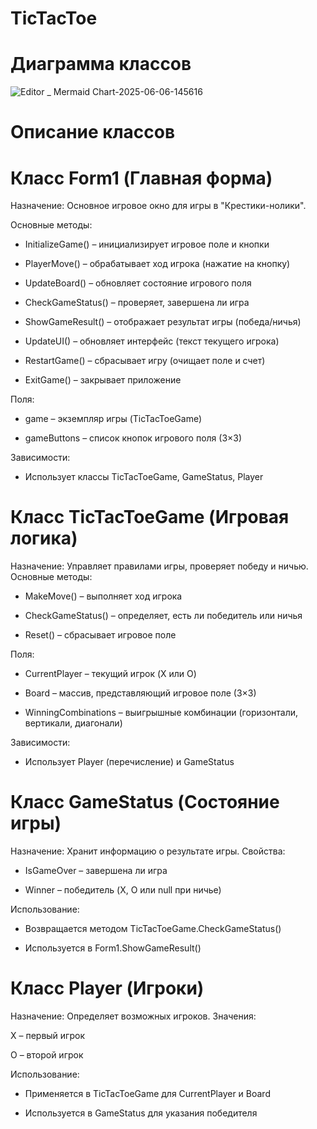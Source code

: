 # TicTacToe
# Диаграмма классов

![Editor _ Mermaid Chart-2025-06-06-145616](https://github.com/user-attachments/assets/3cbe5a0e-6e24-42cd-bb20-9b7ec701aa87)


# Описание классов
# Класс Form1 (Главная форма)
Назначение: Основное игровое окно для игры в "Крестики-нолики".

Основные методы:

- InitializeGame() – инициализирует игровое поле и кнопки

- PlayerMove() – обрабатывает ход игрока (нажатие на кнопку)

- UpdateBoard() – обновляет состояние игрового поля

- CheckGameStatus() – проверяет, завершена ли игра

- ShowGameResult() – отображает результат игры (победа/ничья)

- UpdateUI() – обновляет интерфейс (текст текущего игрока)

- RestartGame() – сбрасывает игру (очищает поле и счет)

- ExitGame() – закрывает приложение

Поля:

- game – экземпляр игры (TicTacToeGame)

- gameButtons – список кнопок игрового поля (3×3)

Зависимости:

- Использует классы TicTacToeGame, GameStatus, Player

# Класс TicTacToeGame (Игровая логика)
Назначение: Управляет правилами игры, проверяет победу и ничью.
Основные методы:

- MakeMove() – выполняет ход игрока

- CheckGameStatus() – определяет, есть ли победитель или ничья

- Reset() – сбрасывает игровое поле

Поля:

- CurrentPlayer – текущий игрок (X или O)

- Board – массив, представляющий игровое поле (3×3)

- WinningCombinations – выигрышные комбинации (горизонтали, вертикали, диагонали)

Зависимости:

- Использует Player (перечисление) и GameStatus

# Класс GameStatus (Состояние игры)
Назначение: Хранит информацию о результате игры.
Свойства:

- IsGameOver – завершена ли игра

- Winner – победитель (X, O или null при ничье)

Использование:

- Возвращается методом TicTacToeGame.CheckGameStatus()

- Используется в Form1.ShowGameResult()

# Класс Player (Игроки)
Назначение: Определяет возможных игроков.
Значения:

X – первый игрок

O – второй игрок

Использование:

- Применяется в TicTacToeGame для CurrentPlayer и Board

- Используется в GameStatus для указания победителя


